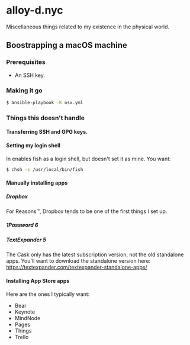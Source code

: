 # alloy-d.nyc
Miscellaneous things related to my existence in the physical world.

## Boostrapping a macOS machine

### Prerequisites

- An SSH key.

### Making it go

```sh
$ ansible-playbook -K osx.yml
```

### Things this doesn't handle

#### Transferring SSH and GPG keys.

#### Setting my login shell

In enables fish as a login shell, but doesn't set it as mine.  You want:

```sh
$ chsh -s /usr/local/bin/fish
```

#### Manually installing apps

##### Dropbox

For Reasons™, Dropbox tends to be one of the first things I set up.

##### 1Password 6

##### TextExpander 5

The Cask only has the latest subscription version, not the old
standalone apps.  You'll want to download the standalone version here:
https://textexpander.com/textexpander-standalone-apps/

#### Installing App Store apps

Here are the ones I typically want:

- Bear
- Keynote
- MindNode
- Pages
- Things
- Trello
